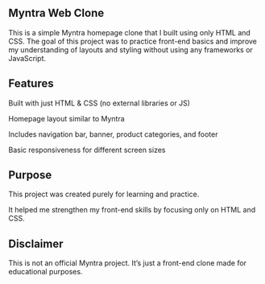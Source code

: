 ## Myntra Web Clone

This is a simple Myntra homepage clone that I built using only HTML and CSS.
The goal of this project was to practice front-end basics and improve my understanding of layouts and styling without using any frameworks or JavaScript.

## Features

Built with just HTML & CSS (no external libraries or JS)

Homepage layout similar to Myntra

Includes navigation bar, banner, product categories, and footer

Basic responsiveness for different screen sizes



## Purpose

This project was created purely for learning and practice.

It helped me strengthen my front-end skills by focusing only on HTML and CSS.

## Disclaimer

This is not an official Myntra project. It’s just a front-end clone made for educational purposes.

   

